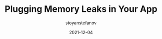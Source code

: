 ---
author: stoyanstefanov
date: 2021-12-04
publisher: perfplanet
tags:
  - performance
  - memory
target_url: https://calendar.perfplanet.com/2021/plugging-memory-leaks-in-your-app/
title: Plugging Memory Leaks in Your App
---